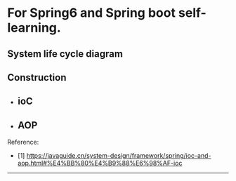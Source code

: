 # For Spring6 and Spring boot self-learning.

## System life cycle diagram

## Construction
- ioC
  - 
- AOP
  - 

Reference:
- [1] https://javaguide.cn/system-design/framework/spring/ioc-and-aop.html#%E4%BB%80%E4%B9%88%E6%98%AF-ioc
---

